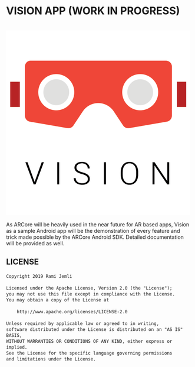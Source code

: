 # VISION APP (WORK IN PROGRESS)

<br/>  
<img src="art/vision.png" />  
<br/>  

As ARCore will be heavily used in the near future for AR based apps, Vision as a sample Android app will be the demonstration of every feature and trick made possible by the ARCore Android SDK. Detailed documentation will be provided as well.

## LICENSE
 
``` 
Copyright 2019 Rami Jemli

Licensed under the Apache License, Version 2.0 (the "License");
you may not use this file except in compliance with the License.
You may obtain a copy of the License at

    http://www.apache.org/licenses/LICENSE-2.0

Unless required by applicable law or agreed to in writing, 
software distributed under the License is distributed on an "AS IS" BASIS, 
WITHOUT WARRANTIES OR CONDITIONS OF ANY KIND, either express or implied. 
See the License for the specific language governing permissions 
and limitations under the License.
``` 
